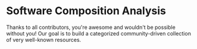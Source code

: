 # Software Composition Analysis

 Thanks to all contributors, you're awesome and wouldn't be possible without you! Our goal is to build a categorized community-driven collection of very well-known resources.
